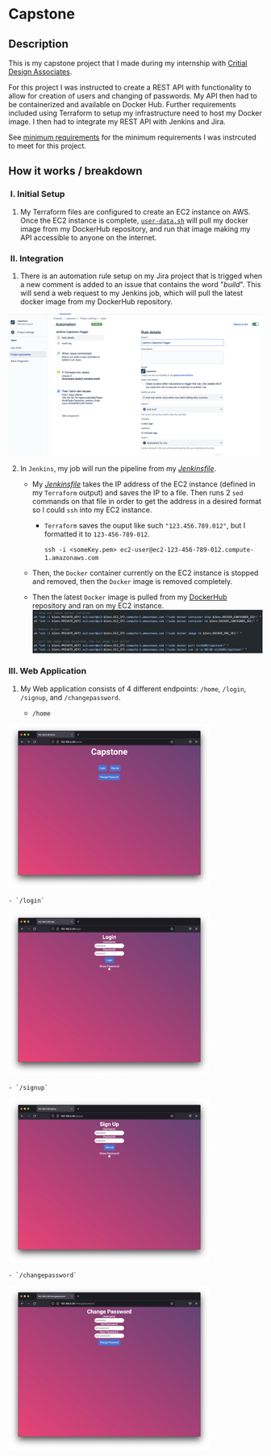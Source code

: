 # Capstone
## Description
This is my capstone project that I made during my internship with [Critial Design Associates](https://www.criticaldesign.net/). 

For this project I was instructed to create a REST API with functionality to allow for creation of users and changing of passwords. My API then had to be containerized and available on Docker Hub. Further requirements included using Terraform to setup my infrastructure need to host my Docker image. I then had to integrate my REST API with Jenkins and Jira.


See [minimum requirements](https://github.com/nickb210/capstone/blob/master/minimum%20requirements) for the minimum requirements I was instrcuted to meet for this project.

## How it works / breakdown
### &nbsp;I. Initial Setup
1. My Terraform files are configured to create an EC2 instance on AWS. Once the EC2 instance is complete, [`user-data.sh`](https://github.com/nickb210/capstone/blob/master/deploy/templates/ec2/user-data.sh) will pull my docker image from my DockerHub repository, and run that image making my API accessible to anyone on the internet.

### &nbsp;II. Integration
1. There is an automation rule setup on my Jira project that is trigged when a new comment is added to an issue that contains the word "*build*". This will send a web request to my Jenkins job, which will pull the latest docker image from my DockerHub repository.

![Jira Automation Rule](./pictures/jira-autmation-rule.jpg)

2. In `Jenkins`, my job will run the pipeline from my *[Jenkinsfile](https://github.com/nickb210/capstone/blob/master/Jenkinsfile)*. 
    - My *[Jenkinsfile](https://github.com/nickb210/capstone/blob/master/Jenkinsfile)* takes the IP address of the EC2 instance (defined in my `Terraform` output) and saves the IP to a file. Then runs 2 `sed` commands on that file in order to get the address in a desired format so I could `ssh` into my EC2 instance.

        - `Terraform` saves the ouput like such `"123.456.789.012"`, but I formatted it to `123-456-789-012`.
            ```
            ssh -i <someKey.pem> ec2-user@ec2-123-456-789-012.compute-1.amazonaws.com
            ```
    - Then, the `Docker` container currently on the EC2 instance is stopped and removed, then the `Docker` image is removed completely.
    - Then the latest `Docker` image is pulled from my [DockerHub](https://hub.docker.com/repository/docker/nickb09/capstone) repository and ran on my EC2 instance.
    ![Snippet from JenkinsFile](./pictures/dockerPipeline.png)
    
### III. Web Application
1. My Web application consists of 4 different endpoints: `/home`, `/login`, `/signup`, and `/changepassword`.

    - `/home` 
<img src="./pictures/home.png" alt="drawing" width="400"/>

    - `/login`
<img src="./pictures/login.png" alt="drawing" width="400"/>

    - `/signup`
<img src="./pictures/signup.png" alt="drawing" width="400"/>

    - `/changepassword`
<img src="./pictures/changepassword.png" alt="drawing" width="400"/>
